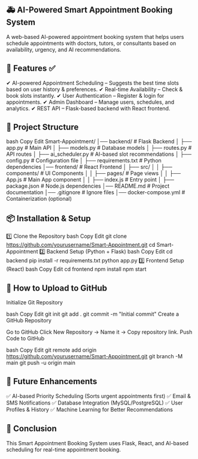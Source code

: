 ## 🚑 AI-Powered Smart Appointment Booking System
A web-based AI-powered appointment booking system that helps users schedule appointments with doctors, tutors, or consultants based on availability, urgency, and AI recommendations.

## 📌 Features ✅
✔ AI-powered Appointment Scheduling – Suggests the best time slots based on user history & preferences.
✔ Real-time Availability – Check & book slots instantly.
✔ User Authentication – Register & login for appointments.
✔ Admin Dashboard – Manage users, schedules, and analytics.
✔ REST API – Flask-based backend with React frontend.

## 📂 Project Structure
bash
Copy
Edit
Smart-Appointment/
│── backend/                    # Flask Backend
│   ├── app.py                  # Main API
│   ├── models.py               # Database models
│   ├── routes.py               # API routes
│   ├── ai_scheduler.py         # AI-based slot recommendations
│   ├── config.py               # Configuration file
│   ├── requirements.txt        # Python dependencies
│── frontend/                    # React Frontend
│   ├── src/
│   │   ├── components/         # UI Components
│   │   ├── pages/              # Page views
│   │   ├── App.js              # Main App component
│   │   ├── index.js            # Entry point
│   ├── package.json            # Node.js dependencies
│── README.md                   # Project documentation
│── .gitignore                   # Ignore files
│── docker-compose.yml           # Containerization (optional)

## 📦 Installation & Setup
1️⃣ Clone the Repository
bash
Copy
Edit
git clone https://github.com/yourusername/Smart-Appointment.git
cd Smart-Appointment
2️⃣ Backend Setup (Python + Flask)
bash
Copy
Edit
cd backend
pip install -r requirements.txt
python app.py
3️⃣ Frontend Setup (React)
bash
Copy
Edit
cd frontend
npm install
npm start

## 🚀 How to Upload to GitHub
Initialize Git Repository

bash
Copy
Edit
git init
git add .
git commit -m "Initial commit"
Create a GitHub Repository

Go to GitHub
Click New Repository → Name it → Copy repository link.
Push Code to GitHub

bash
Copy
Edit
git remote add origin https://github.com/yourusername/Smart-Appointment.git
git branch -M main
git push -u origin main

## 🌟 Future Enhancements
✅ AI-based Priority Scheduling (Sorts urgent appointments first)
✅ Email & SMS Notifications
✅ Database Integration (MySQL/PostgreSQL)
✅ User Profiles & History
✅ Machine Learning for Better Recommendations

## 🌟 Conclusion
This Smart Appointment Booking System uses Flask, React, and AI-based scheduling for real-time appointment booking. 
